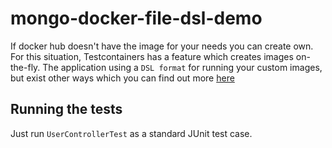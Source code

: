# mongo-docker-file-dsl-demo

If docker hub doesn't have the image for your needs you can create own. For this situation, Testcontainers has a feature which creates images on-the-fly.  The application using a `DSL format` for running your custom images, but exist other ways which you can find out more [here](https://www.testcontainers.org/features/creating_images/)

## Running the tests

Just run `UserControllerTest` as a standard JUnit test case.
